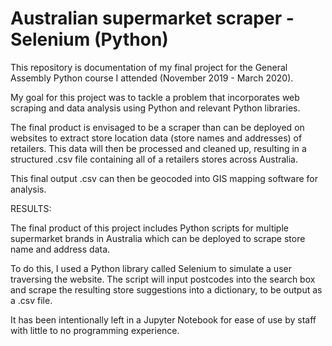 # Australian supermarket scraper - Selenium (Python)

This repository is documentation of my final project for the General Assembly Python course I attended (November 2019 - March 2020).

My goal for this project was to tackle a problem that incorporates web scraping and data analysis using Python and relevant Python libraries.

The final product is envisaged to be a scraper than can be deployed on websites to extract store location data (store names and addresses) of retailers. This data will then be processed and cleaned up, resulting in a structured .csv file containing all of a retailers stores across Australia. 

This final output .csv can then be geocoded into GIS mapping software for analysis. 


RESULTS:

The final product of this project includes Python scripts for multiple supermarket brands in Australia which can be deployed to scrape store name and address data.

To do this, I used a Python library called Selenium to simulate a user traversing the website. The script will input postcodes into the search box and scrape the resulting store suggestions into a dictionary, to be output as a .csv file.

It has been intentionally left in a Jupyter Notebook for ease of use by staff with little to no programming experience.
